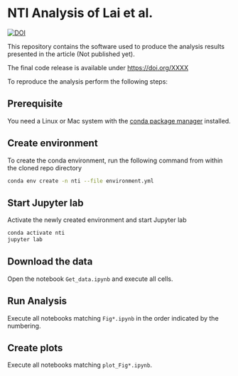 # NTI Analysis of Lai et al.

[![DOI](https://zenodo.org/badge/489268188.svg)](https://zenodo.org/badge/latestdoi/489268188)

This repository contains the software used to produce the analysis results presented in the article (Not published yet).

The final code release is available under https://doi.org/XXXX

To reproduce the analysis perform the following steps:

## Prerequisite
You need a Linux or Mac system with the [conda package manager](https://docs.conda.io/en/latest/miniconda.html) installed.

## Create environment
To create the conda environment, run the following command from within the cloned repo directory
```bash
conda env create -n nti --file environment.yml
```

## Start Jupyter lab
Activate the newly created environment and start Jupyter lab
```bash
conda activate nti
jupyter lab
```

## Download the data
Open the notebook `Get_data.ipynb` and execute all cells.

## Run Analysis
Execute all notebooks matching `Fig*.ipynb` in the order indicated by the numbering.

## Create plots
Execute all notebooks matching `plot_Fig*.ipynb`.
